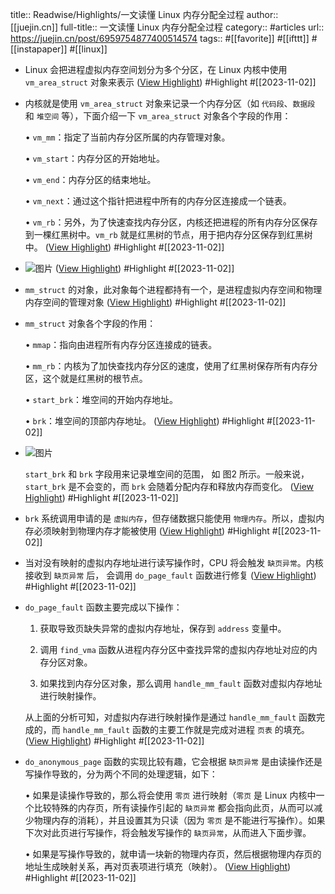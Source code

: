 title:: Readwise/Highlights/一文读懂 Linux 内存分配全过程
author:: [[juejin.cn]]
full-title:: 一文读懂 Linux 内存分配全过程
category:: #articles
url:: https://juejin.cn/post/6959754877400514574
tags:: #[[favorite]] #[[ifttt]] #[[instapaper]] #[[linux]]

- Linux 会把进程虚拟内存空间划分为多个分区，在 Linux 内核中使用 `vm_area_struct` 对象来表示 ([View Highlight](https://read.readwise.io/read/01he6wyzhb2f88wf9c03jtfrge)) #Highlight #[[2023-11-02]]
- 内核就是使用 `vm_area_struct` 对象来记录一个内存分区（如 `代码段`、`数据段` 和 `堆空间` 等），下面介绍一下 `vm_area_struct` 对象各个字段的作用：
  
  •   `vm_mm`：指定了当前内存分区所属的内存管理对象。
    
  •   `vm_start`：内存分区的开始地址。
    
  •   `vm_end`：内存分区的结束地址。
    
  •   `vm_next`：通过这个指针把进程中所有的内存分区连接成一个链表。
    
  •   `vm_rb`：另外，为了快速查找内存分区，内核还把进程的所有内存分区保存到一棵红黑树中。`vm_rb` 就是红黑树的节点，用于把内存分区保存到红黑树中。 ([View Highlight](https://read.readwise.io/read/01he6wzpkhkx42vgkm9vs2963h)) #Highlight #[[2023-11-02]]
- ![图片](https://p3-juejin.byteimg.com/tos-cn-i-k3u1fbpfcp/fa776183ef894599aad53e5235d4912f~tplv-k3u1fbpfcp-zoom-in-crop-mark:1512:0:0:0.awebp) ([View Highlight](https://read.readwise.io/read/01he6x139fj88x0w4vdb6gefbv)) #Highlight #[[2023-11-02]]
- `mm_struct` 的对象，此对象每个进程都持有一个，是进程虚拟内存空间和物理内存空间的管理对象 ([View Highlight](https://read.readwise.io/read/01he6x1hhsg3ttjne3mdhc91x3)) #Highlight #[[2023-11-02]]
- `mm_struct` 对象各个字段的作用：
  
  •   `mmap`：指向由进程所有内存分区连接成的链表。
    
  •   `mm_rb`：内核为了加快查找内存分区的速度，使用了红黑树保存所有内存分区，这个就是红黑树的根节点。
    
  •   `start_brk`：堆空间的开始内存地址。
    
  •   `brk`：堆空间的顶部内存地址。 ([View Highlight](https://read.readwise.io/read/01he6x29scdgf75baj4xnk8s5j)) #Highlight #[[2023-11-02]]
- ![图片](https://p3-juejin.byteimg.com/tos-cn-i-k3u1fbpfcp/52b9e23e47f649fdae028fd79e98732a~tplv-k3u1fbpfcp-zoom-in-crop-mark:1512:0:0:0.awebp)
  
  `start_brk` 和 `brk` 字段用来记录堆空间的范围， 如 图2 所示。一般来说，`start_brk` 是不会变的，而 `brk` 会随着分配内存和释放内存而变化。 ([View Highlight](https://read.readwise.io/read/01he6x2z0ybde74wxz8hjnj9kf)) #Highlight #[[2023-11-02]]
- `brk` 系统调用申请的是 `虚拟内存`，但存储数据只能使用 `物理内存`。所以，虚拟内存必须映射到物理内存才能被使用 ([View Highlight](https://read.readwise.io/read/01he6x3jbs16tay5bm2rvact05)) #Highlight #[[2023-11-02]]
- 当对没有映射的虚拟内存地址进行读写操作时，CPU 将会触发 `缺页异常`。内核接收到 `缺页异常` 后， 会调用 `do_page_fault` 函数进行修复 ([View Highlight](https://read.readwise.io/read/01he6x3r9xtv0fqct8g5jj1ga3)) #Highlight #[[2023-11-02]]
- `do_page_fault` 函数主要完成以下操作：
  
  1.  获取导致页缺失异常的虚拟内存地址，保存到 `address` 变量中。
    
  2.  调用 `find_vma` 函数从进程内存分区中查找异常的虚拟内存地址对应的内存分区对象。
    
  3.  如果找到内存分区对象，那么调用 `handle_mm_fault` 函数对虚拟内存地址进行映射操作。
    
  
  从上面的分析可知，对虚拟内存进行映射操作是通过 `handle_mm_fault` 函数完成的，而 `handle_mm_fault` 函数的主要工作就是完成对进程 `页表` 的填充。 ([View Highlight](https://read.readwise.io/read/01he6x4evmntxgk8mrtx6zmd14)) #Highlight #[[2023-11-02]]
- `do_anonymous_page` 函数的实现比较有趣，它会根据 `缺页异常` 是由读操作还是写操作导致的，分为两个不同的处理逻辑，如下：
  
  •   如果是读操作导致的，那么将会使用 `零页` 进行映射（`零页` 是 Linux 内核中一个比较特殊的内存页，所有读操作引起的 `缺页异常` 都会指向此页，从而可以减少物理内存的消耗），并且设置其为只读（因为 `零页` 是不能进行写操作）。如果下次对此页进行写操作，将会触发写操作的 `缺页异常`，从而进入下面步骤。
    
  •   如果是写操作导致的，就申请一块新的物理内存页，然后根据物理内存页的地址生成映射关系，再对页表项进行填充（映射）。 ([View Highlight](https://read.readwise.io/read/01he6x5vxfenj523akcdvr22y9)) #Highlight #[[2023-11-02]]